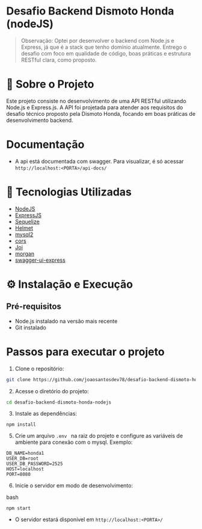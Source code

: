 # Desafio Backend Dismoto Honda (nodeJS)
> Observação:
Optei por desenvolver o backend com Node.js e Express, já que é a stack que tenho domínio atualmente. Entrego o desafio com foco em qualidade de código, boas práticas e estrutura RESTful clara, como proposto. 

# 📌 Sobre o Projeto
Este projeto consiste no desenvolvimento de uma API RESTful utilizando Node.js e Express.js. A API foi projetada para atender aos requisitos do desafio técnico proposto pela Dismoto Honda, focando em boas práticas de desenvolvimento backend.

# Documentação

* A api está documentada com swagger. Para visualizar, é só acessar ``http://localhost:<PORTA>/api-docs/``

# 🚀 Tecnologias Utilizadas

* [NodeJS](https://nodejs.org/pt)
* [ExpressJS](https://expressjs.com/)
* [Sequelize](https://sequelize.org/)
* [Helmet](https://helmetjs.github.io/)
* [mysql2](https://www.npmjs.com/package/mysql2)
* [cors](https://www.npmjs.com/package/cors)
* [Joi](https://joi.dev/)
* [morgan](https://www.npmjs.com/package/morgan)
* [swagger-ui-express]()

# ⚙️ Instalação e Execução

## Pré-requisitos

* Node.js instalado na versão mais recente
* Git instalado

# Passos para executar o projeto
1. Clone o repositório:

```bash
git clone https://github.com/joaosantosdev78/desafio-backend-dismoto-honda-nodejs.git
```

2. Acesse o diretório do projeto:

```bash
cd desafio-backend-dismoto-honda-nodejs
```

3. Instale as dependências:

```
npm install
```

5. Crie um arquivo ``.env `` na raiz do projeto e configure as variáveis de ambiente para conexão com o mysql. Exemplo:

```
DB_NAME=honda1
USER_DB=root
USER_DB_PASSWORD=2525
HOST=localhost
PORT=8080
```

6. Inicie o servidor em modo de desenvolvimento:

bash
```
npm start
```
* O servidor estará disponível em  ``http://localhost:<PORTA>/``
